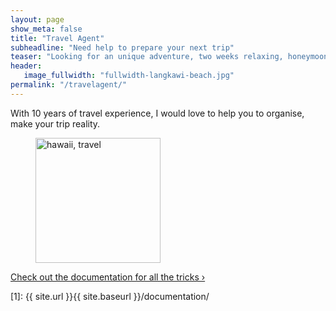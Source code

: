 ```yaml
---
layout: page
show_meta: false
title: "Travel Agent"
subheadline: "Need help to prepare your next trip"
teaser: "Looking for an unique adventure, two weeks relaxing, honeymoon paradise in budget? I am here to help you to prepare your dream ."
header:
   image_fullwidth: "fullwidth-langkawi-beach.jpg"
permalink: "/travelagent/"
---
```


With 10 years of travel experience, I would love to help you to organise, make your trip reality.

<figure>
  <img class="t60" src="{{ site.urlimg }}travelagent-audrey.jpg" alt="hawaii, travel" witdh="200" height="200">
  <figcaption class="text-right"> </figcaption>
</figure>

<a class="radius button small" href="{{ site.url }}{{ site.baseurl }}/documentation/">Check out the documentation for all the tricks ›</a>


 [1]: {{ site.url }}{{ site.baseurl }}/documentation/
